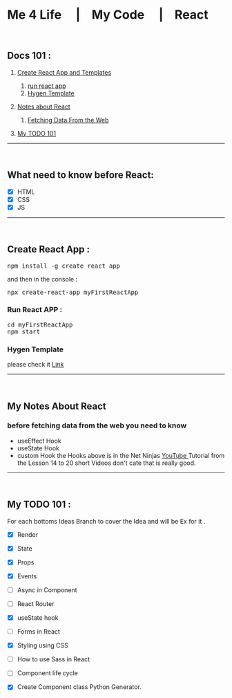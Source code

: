 
# Me 4 Life &nbsp;&nbsp;&nbsp;  |&nbsp;&nbsp;&nbsp; My Code &nbsp;&nbsp;&nbsp;  |&nbsp;&nbsp;&nbsp; React   
<br>

## Docs 101 : 
1. [Create React App and Templates](https://github.com/Hazim6163/Generators#create-react-app)
   1. [run react app](https://github.com/Hazim6163/Generators#run-react-app)
   2. [Hygen Template](https://github.com/Hazim6163/Generators#hygen-template)


2. [Notes about React](https://github.com/Hazim6163/Generators#my-notes-about-react)
   1. [Fetching Data From the Web](https://github.com/Hazim6163/Generators#before-fetching-data-from-the-web-you-need-to-know)

3. [My TODO 101](https://github.com/Hazim6163/Generators#my-todo-101)

---
<br>

## What need to know before React: 
- [x] HTML
- [x] CSS
- [x] JS
---
<br>

## Create React App : 
<pre>
npm install -g create react app
</pre>
and then in the console : 
<pre>
npx create-react-app myFirstReactApp
</pre>
### Run React APP : 

<pre>
cd myFirstReactApp
npm start
</pre>

### Hygen Template
please check it [Link](https://github.com/Hazim6163/Generators#generate-starter-react-app)

---
<br>

## My Notes About React
### before fetching data from the web you need to know
- useEffect Hook 
- useState Hook 
- custom Hook 
the Hooks above is in the Net Ninjas [YouTube ](https://www.youtube.com/watch?v=gv9ugDJ1ynU&list=PL4cUxeGkcC9gZD-Tvwfod2gaISzfRiP9d&index=14) Tutorial from the Lesson 14 to 20 short Videos don't cate that is really good. 

---
<br>

## My TODO 101 : 
For each bottoms Ideas Branch to cover the Idea and will be Ex for it .

- [x] Render  
- [x] State 

- [x] Props 

- [x] Events 

- [ ] Async in Component 

- [ ] React Router

- [x] useState hook

- [ ] Forms in React 

- [x] Styling using CSS

- [ ] How to use Sass in React

- [ ] Component life cycle

- [x] Create Component class Python Generator.


